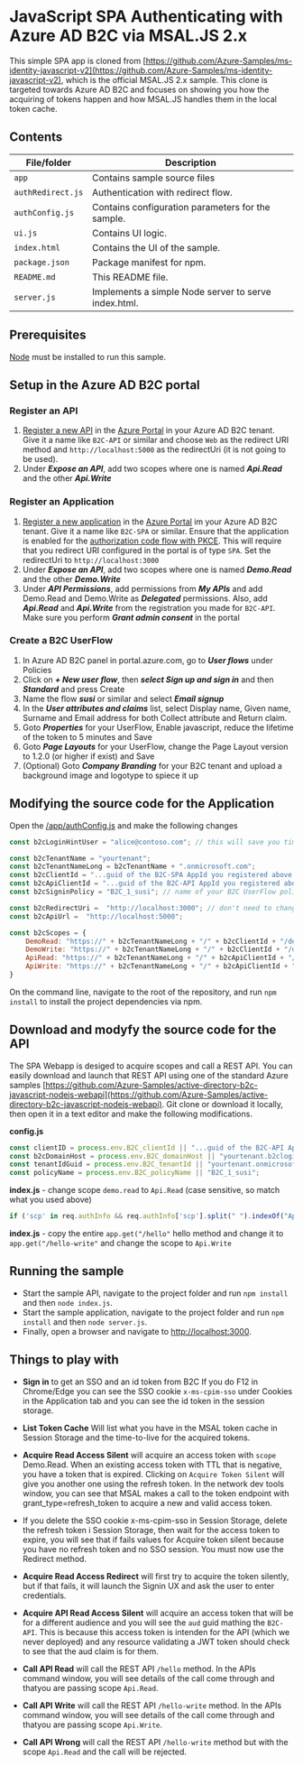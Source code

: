 # JavaScript SPA Authenticating with Azure AD B2C via MSAL.JS 2.x 

This simple SPA app is cloned from [https://github.com/Azure-Samples/ms-identity-javascript-v2](https://github.com/Azure-Samples/ms-identity-javascript-v2), which is the official MSAL.JS 2.x sample. This clone is targeted towards Azure AD B2C and focuses on showing you how the acquiring of tokens happen and how MSAL.JS handles them in the local token cache.


## Contents

| File/folder       | Description                                |
|-------------------|--------------------------------------------|
| `app`             | Contains sample source files               |
| `authRedirect.js` | Authentication with redirect flow.   |
| `authConfig.js`   | Contains configuration parameters for the sample. |
| `ui.js`           | Contains UI logic.                         |
| `index.html`      | Contains the UI of the sample.            |
| `package.json`    | Package manifest for npm.                   |
| `README.md`       | This README file.                          |
| `server.js`       | Implements a simple Node server to serve index.html.  |

## Prerequisites

[Node](https://nodejs.org/en/) must be installed to run this sample.

## Setup in the Azure AD B2C portal

### Register an API
1. [Register a new API](https://docs.microsoft.com/en-us/azure/active-directory-b2c/tutorial-register-applications) in the [Azure Portal](https://portal.azure.com) in your Azure AD B2C tenant. Give it a name like `B2C-API` or similar and choose `Web` as the redirect URI method and `http://localhost:5000` as the redirectUri (it is not going to be used).
2. Under ***Expose an API***, add two scopes where one is named ***Api.Read*** and the other ***Api.Write***

### Register an Application
1. [Register a new application](https://docs.microsoft.com/en-us/azure/active-directory-b2c/tutorial-register-spa) in the [Azure Portal](https://portal.azure.com) im your Azure AD B2C tenant. Give it a name like `B2C-SPA` or similar. Ensure that the application is enabled for the [authorization code flow with PKCE](https://docs.microsoft.com/azure/active-directory/develop/v2-oauth2-auth-code-flow). This will require that you redirect URI configured in the portal is of type `SPA`. Set the redirectUri to `http://localhost:3000`
2. Under ***Expose an API***, add two scopes where one is named ***Demo.Read*** and the other ***Demo.Write***
3. Under ***API Permissions***, add permissions from ***My APIs*** and add Demo.Read and Demo.Write as ***Delegated*** permissions. Also, add ***Api.Read*** and ***Api.Write*** from the registration you made for `B2C-API`. Make sure you perform ***Grant admin consent*** in the portal 

### Create a B2C UserFlow
1. In Azure AD B2C panel in portal.azure.com, go to ***User flows*** under Policies
2. Click on ***+ New user flow***, then ***select Sign up and sign in*** and then ***Standard*** and press Create
3. Name the flow ***susi*** or similar and select ***Email signup***
4. In the ***User attributes and claims*** list, select Display name, Given name, Surname and Email address for both Collect attribute and Return claim.
5. Goto ***Properties*** for your UserFlow, Enable javascript, reduce the lifetime of the token to 5 minutes and Save
6. Goto ***Page Layouts*** for your UserFlow, change the Page Layout version to 1.2.0 (or higher if exist) and Save
7. (Optional) Goto ***Company Branding*** for your B2C tenant and upload a background image and logotype to spiece it up

## Modifying the source code for the Application

Open the [/app/authConfig.js](./app/authConfig.js) and make the following changes

```javascript
const b2cLoginHintUser = "alice@contoso.com"; // this will save you time typing it in all the time when testing

const b2cTenantName = "yourtenant";
const b2cTenantNameLong = b2cTenantName + ".onmicrosoft.com";
const b2cClientId = "...guid of the B2C-SPA AppId you registered above...";
const b2cApiClientId = "...guid of the B2C-API AppId you registered above...";
const b2cSigninPolicy = "B2C_1_susi"; // name of your B2C UserFlow policy

const b2cRedirectUri =  "http://localhost:3000"; // don't need to change this unless you change host:port
const b2cApiUrl =  "http://localhost:5000";

const b2cScopes = {
    DemoRead: "https://" + b2cTenantNameLong + "/" + b2cClientId + "/demo.read", 
    DemoWrite: "https://" + b2cTenantNameLong + "/" + b2cClientId + "/demo.write", 
    ApiRead: "https://" + b2cTenantNameLong + "/" + b2cApiClientId + "/api.read", 
    ApiWrite: "https://" + b2cTenantNameLong + "/" + b2cApiClientId + "/api.write" 
}
```

On the command line, navigate to the root of the repository, and run `npm install` to install the project dependencies via npm.

## Download and modyfy the source code for the API

The SPA Webapp is desiged to acquire scopes and call a REST API. You can easily download and launch that REST API using one of the standard Azure samples [https://github.com/Azure-Samples/active-directory-b2c-javascript-nodejs-webapi](https://github.com/Azure-Samples/active-directory-b2c-javascript-nodejs-webapi). Git clone or download it locally, then open it in a text editor and make the following modifications.

**config.js**
```javascript
const clientID = process.env.B2C_clientId || "...guid of the B2C-API AppId you registered above..."; 
const b2cDomainHost = process.env.B2C_domainHost || "yourtenant.b2clogin.com";
const tenantIdGuid = process.env.B2C_tenantId || "yourtenant.onmicrosoft.com";
const policyName = process.env.B2C_policyName || "B2C_1_susi"; 
```

**index.js** - change scope `demo.read` to `Api.Read` (case sensitive, so match what you used above)
```javascript
if ('scp' in req.authInfo && req.authInfo['scp'].split(" ").indexOf("Api.Read") >= 0) {
```

**index.js** - copy the entire `app.get("/hello"` hello method and change it to `app.get("/hello-write"` and change the scope to `Api.Write`

## Running the sample
- Start the sample API, navigate to the project folder and run `npm install` and then `node index.js`.
- Start the sample application, navigate to the project folder and run `npm install` and then `node server.js`.
- Finally, open a browser and navigate to [http://localhost:3000](http://localhost:3000).


## Things to play with

* **Sign in** to get an SSO and an id token from B2C
If you do F12 in Chrome/Edge you can see the SSO cookie `x-ms-cpim-sso` under Cookies in the Application tab and you can see the id token in the session storage.

* **List Token Cache** Will list what you have in the MSAL token cache in Session Storage and the time-to-live for the acquired tokens.  

* **Acquire Read Access Silent** will acquire an access token with `scope` Demo.Read. When an existing access token with TTL that is negative, you have a token that is expired. Clicking on `Acquire Token Silent` will give you another one using the refresh token. In the network dev tools window, you can see that MSAL makes a call to the token endpoint with grant_type=refresh_token to acquire a new and valid access token.

* If you delete the SSO cookie x-ms-cpim-sso in Session Storage, delete the refresh token i Session Storage, then wait for the access token to expire, you will see that if fails values for Acquire token silent because you have no refresh token and no SSO session. You must now use the Redirect method.

* **Acquire Read Access Redirect** will first try to acquire the token silently, but if that fails, it will launch the Signin UX and ask the user to enter credentials.

* **Acquire API Read Access Silent** will acquire an access token that will be for a different audience and you will see the `aud` guid mathing the `B2C-API`. This is because this access token is intenden for the API (which we never deployed) and any resource validating a JWT token should check to see that the aud claim is for them. 

* **Call API Read** will call the REST API `/hello` method. In the APIs command window, you will see details of the call come through and thatyou are passing scope `Api.Read`.

* **Call API Write** will call the REST API `/hello-write` method. In the APIs command window, you will see details of the call come through and thatyou are passing scope `Api.Write`.

* **Call API Wrong** will call the REST API `/hello-write` method but with the scope `Api.Read` and the call will be rejected.
